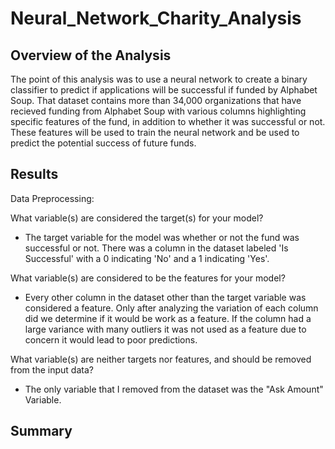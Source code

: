 # Neural_Network_Charity_Analysis

## Overview of the Analysis

The point of this analysis was to use a neural network to create a binary classifier to predict if applications will be successful if funded by Alphabet Soup. That dataset contains more than 34,000 organizations that have recieved funding from Alphabet Soup with various columns highlighting specific features of the fund, in addition to whether it was successful or not. These features will be used to train the neural network and be used to predict the potential success of future funds. 

## Results

Data Preprocessing:

What variable(s) are considered the target(s) for your model?
- The target variable for the model was whether or not the fund was successful or not. There was a column in the dataset labeled 'Is Successful' with a 0 indicating 'No' and a 1 indicating 'Yes'.

What variable(s) are considered to be the features for your model?
- Every other column in the dataset other than the target variable was considered a feature. Only after analyzing the variation of each column did we determine if it would be work as a feature. If the column had a large variance with many outliers it was not used as a feature due to concern it would lead to poor predictions.

What variable(s) are neither targets nor features, and should be removed from the input data?
- The only variable that I removed from the dataset was the "Ask Amount" Variable. 

## Summary 



